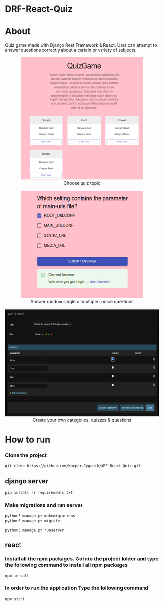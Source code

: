 # DRF-React-Quiz

#  About
Quiz game made with Django Rest Framework & React. User can attempt to answer questions correctly about a certain or variety of subjects.

<p align="center">
<img src="images/select_quiz.png" width="400" height="400">
<br/>
Choose quiz topic 
<br/>
<br/>
<img src="images/quiz.png" width="400" height="350">
<br/>
Answer random single or multiple choice questions 
<br/>
<br/>
<img src="images/add_question.png" width="700" height="350">
<br/>
Create your own categories, quizzes & questions 
</p>


# How to run
### Clone the project

```
git clone https://github.com/Kacper-Cyganik/DRF-React-Quiz.git
```
## django server
```
pip install -r requirements.txt
```

### Make migrations and run server
```
python3 manage.py makemigrations
python3 manage.py migrate
```
```
python3 manage.py runserver
```

## react

### Install all the npm packages. Go into the project folder and type the following command to install all npm packages
```
npm install

```
### In order to run the application Type the following command
```
npm start
```
